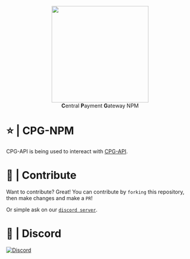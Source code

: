 <p align="center">
  <a href="https://tolfix.com/" target="_blank"><img width="260" src="https://cdn.tolfix.com/images/TX-Small.png"></a>
  <br/>
  <strong>C</strong>entral <strong>P</strong>ayment <strong>G</strong>ateway NPM
</p>

# ⭐ | CPG-NPM
CPG-API is being used to intereact with [CPG-API](https://github.com/Tolfix/CPG-API).

# 📢 | Contribute
Want to contribute? Great! You can contribute by `forking` this repository, then make changes and make a `PR`!

Or simple ask on our [`discord server`](https://discord.tolfix.com).

# 🔮 | Discord
[![Discord](https://discord.com/api/guilds/833438897484595230/widget.png?style=banner4)](https://discord.tolfix.com)
